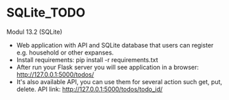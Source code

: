 # SQLite_TODO
Modul 13.2 (SQLite)

* Web application with API and SQLite database that users can register e.g. household or other expanses. 
* Install requirements: pip install -r requirements.txt
* After run your Flask server you will see application in a browser: http://127.0.0.1:5000/todos/
* It's also available API, you can use them for several action such get, put, delete. API link: http://127.0.0.1:5000/todos/todo_id/
